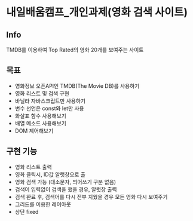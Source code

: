 # 내일배움캠프_개인과제(영화 검색 사이트)
## Info
TMDB를 이용하여 Top Rated의 영화 20개를 보여주는 사이트

## 목표
- 영화정보 오픈API인 TMDB(The Movie DB)를 사용하기
- 영화 리스트 및 검색 구현
- 바닐라 자바스크립트만 사용하기
- 변수 선언은 const와 let만 사용
- 화살표 함수 사용해보기
- 배열 메소드 사용해보기
- DOM 제어해보기


## 구현 기능
- 영화 리스트 출력
- 영화 클릭시, ID값 알럿창으로 출
- 영화 검색 가능 (대소문자, 띄어쓰기 구분 없음)
- 검색어 입력없이 검색을 했을 경우, 알럿창 출력
- 검색 완료 후, 검색어를 다시 전부 지웠을 경우 모든 영화 다시 보여주기
- 그리드를 이용한 레이아웃
- 상단 fixed
